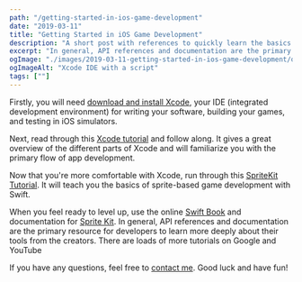 ```yaml
---
path: "/getting-started-in-ios-game-development"
date: "2019-03-11"
title: "Getting Started in iOS Game Development"
description: "A short post with references to quickly learn the basics of programming iOS games in XCode"
excerpt: "In general, API references and documentation are the primary resource for developers to learn more deeply about their tools from the creators."
ogImage: "./images/2019-03-11-getting-started-in-ios-game-development/open-graph.png"
ogImageAlt: "Xcode IDE with a script"
tags: [""]
---
```


Firstly, you will need [download and install Xcode](https://developer.apple.com/xcode/), your IDE (integrated development environment) for writing your software, building your games, and testing in iOS simulators.

Next, read through this [Xcode tutorial](https://codewithchris.com/xcode-tutorial/) and follow along. It gives a great overview of the different parts of Xcode and will familiarize you with the primary flow of app development.

Now that you're more comfortable with Xcode, run through this [SpriteKit Tutorial](https://www.raywenderlich.com/71-spritekit-tutorial-for-beginners). It will teach you the basics of sprite-based game development with Swift.

When you feel ready to level up, use the online [Swift Book](https://docs.swift.org/swift-book/) and documentation for [Sprite Kit](https://developer.apple.com/documentation/spritekit). In general, API references and documentation are the primary resource for developers to learn more deeply about their tools from the creators. There are loads of more tutorials on Google and YouTube

If you have any questions, feel free to [contact me](https://www.joshfreeman.io/contact). Good luck and have fun!
